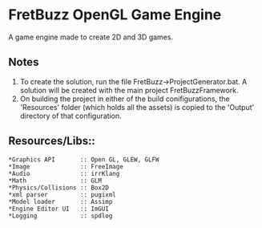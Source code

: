 # **FretBuzz OpenGL Game Engine**

A game engine made to create 2D and 3D games.

## **Notes**
1. To create the solution, run the file FretBuzz->ProjectGenerator.bat. A solution will be created with the main project FretBuzzFramework.
1. On building the project in either of the build conifigurations, the 'Resources' folder (which holds all the assets) is copied to the 'Output' directory of that configuration.

## **Resources/Libs::**
	*Graphics API 		:: Open GL, GLEW, GLFW
	*Image        		:: FreeImage
	*Audio        		:: irrKlang
	*Math         		:: GLM
	*Physics/Collisions	:: Box2D 
	*xml parser 		:: pugixml
	*Model loader 		:: Assimp
	*Engine Editor UI 	:: ImGUI
	*Logging			:: spdlog
